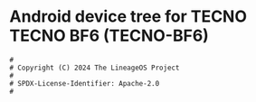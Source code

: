 # Android device tree for TECNO TECNO BF6 (TECNO-BF6)

```
#
# Copyright (C) 2024 The LineageOS Project
#
# SPDX-License-Identifier: Apache-2.0
#
```
